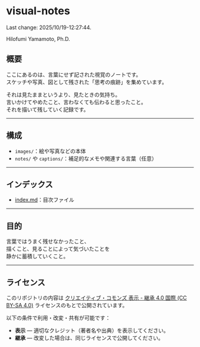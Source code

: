 # visual-notes

Last change: 2025/10/19-12:27:44.

Hilofumi Yamamoto, Ph.D.

## 概要

ここにあるのは、言葉にせず記された視覚のノートです。  
スケッチや写真、図として残された「思考の痕跡」を集めています。

それは見たままというより、見たときの気持ち。  
言いかけてやめたこと、言わなくても伝わると思ったこと。  
それを描いて残していく記録です。

---

## 構成

- `images/`：絵や写真などの本体
- `notes/` や `captions/`：補足的なメモや関連する言葉（任意）

---
## インデックス

- [index.md](index.md)：目次ファイル
---

## 目的

言葉ではうまく残せなかったこと、  
描くこと、見ることによって気づいたことを  
静かに蓄積していくこと。

---

## ライセンス

このリポジトリの内容は [クリエイティブ・コモンズ 表示 - 継承 4.0 国際 (CC BY-SA 4.0)](https://creativecommons.org/licenses/by-sa/4.0/deed.ja) ライセンスのもとで公開されています。

以下の条件で利用・改変・共有が可能です：

- **表示** — 適切なクレジット（著者名や出典）を表示してください。
- **継承** — 改変した場合は、同じライセンスで公開してください。
